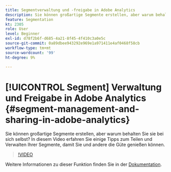 ```yaml
---
title: Segmentverwaltung und -freigabe in Adobe Analytics
description: Sie können großartige Segmente erstellen, aber warum behalten Sie sie bei sich selbst? In diesem Video erfahren Sie einige Tipps zum Teilen und Verwalten Ihrer Segmente, damit Sie und andere die Güte genießen können.
feature: Segmentation
kt: 2305
role: User
level: Beginner
exl-id: d78f2b6f-d685-4a21-8f45-4f410c3a0e5c
source-git-commit: 0a89dbee943292e969e1a971411e4af0468f58cb
workflow-type: tm+mt
source-wordcount: '99'
ht-degree: 9%

---
```


# [!UICONTROL Segment] Verwaltung und Freigabe in Adobe Analytics {#segment-management-and-sharing-in-adobe-analytics}

Sie können großartige Segmente erstellen, aber warum behalten Sie sie bei sich selbst? In diesem Video erfahren Sie einige Tipps zum Teilen und Verwalten Ihrer Segmente, damit Sie und andere die Güte genießen können.

>[!VIDEO](https://video.tv.adobe.com/v/25402/?quality=12&learn=on)

Weitere Informationen zu dieser Funktion finden Sie in der [Dokumentation](https://experienceleague.adobe.com/docs/analytics/components/segmentation/segmentation-workflow/seg-manage.html?lang=en).
